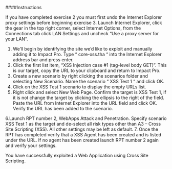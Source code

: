 ####Instructions

If you have completed exercise 2 you must first undo the Internet Explorer proxy settings before beginning exercise 3. Launch Internet Explorer, click the gear in the top right corner, select Internet Options, from the Connections tab click LAN Settings and uncheck “Use a proxy server for your LAN”.

1. We’ll begin by identifying the site we’d like to exploit and manually adding it to Impact Pro. Type “ core-xss.tha “ into the Internet Explorer address bar and press enter. 
2. Click the first list item, “XSS Injection case #1 (tag-level body GET)”. This is our target, copy the URL to your clipboard and return to Impact Pro. 
3. Create a new scenario by right clicking the scenarios folder and selecting New Scenario. Name the scenario “ XSS Test 1 “  and click OK. 
4. Click on the XSS Test 1 scenario to display the empty URLs list. 
5. Right click and select New Web Page. Confirm the target is XSS Test 1, if it is not change the target by clicking the ellipsis to the right of the field. Paste the URL from Internet Explorer into the URL field and click OK. Verify the URL has been added to the scenario.

6.Launch RPT number 2, WebApps Attack and Penetration. Specify scenario XSS Test 1 as the target and de-select all risk types other than A3 – Cross Site Scripting (XSS). All other settings may be left as default. 
7. Once the RPT has completed verify that a XSS Agent has been created and is listed under the URL. If no agent has been created launch RPT number 2 again and verify your settings. 

You have successfully exploited a Web Application using Cross Site Scripting. 

